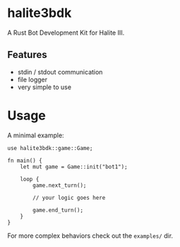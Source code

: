 # halite3bdk

A Rust Bot Development Kit for Halite III.

## Features

- stdin / stdout communication
- file logger
- very simple to use

# Usage

A minimal example:

```
use halite3bdk::game::Game;

fn main() {
    let mut game = Game::init("bot1");

    loop {
        game.next_turn();

        // your logic goes here

        game.end_turn();
    }
}
```

For more complex behaviors check out the `examples/` dir.
